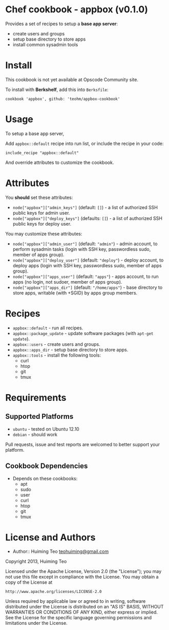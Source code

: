 # Chef cookbook - appbox (v0.1.0)

Provides a set of recipes to setup a **base app server**:

 * create users and groups
 * setup base directory to store apps
 * install common sysadmin tools

# Install

This cookbook is not yet available at Opscode Community site.

To install with **Berkshelf**, add this into `Berksfile`:

```
cookbook 'appbox', github: 'teohm/appbox-cookbook'
```

# Usage

To setup a base app server, 

Add `appbox::default` recipe into run list, or include the recipe in your code:

```
include_recipe "appbox::default"
```

And override attributes to customize the cookbook.

# Attributes

You **should** set these attributes:

 * `node["appbox"]["admin_keys"]` (default: `[]`) - a list of authorized SSH public keys for admin user.
 * `node["appbox"]["deploy_keys"]` (defaults: `[]`) - a list of authorized SSH public keys for deploy user.

You may customize these attributes:

 * `node["appbox"]["admin_user"]` (default: `"admin"`) - admin account, to perform sysadmin tasks (login with SSH key, passwordless sudo, member of apps group). 
 * `node["appbox"]["deploy_user"]` (default: `"deploy"`) - deploy account, to deploy apps (login with SSH key, passwordless sudo, member of apps group).
 * `node["appbox"]["apps_user"]` (default: `"apps"`) - apps account, to run apps (no login, not sudoer, member of apps group).
 * `node["appbox"]["apps_dir"]` (default: `"/home/apps"`) - base directory to store apps, writable (with +SGID) by apps group members.

# Recipes

 * `appbox::default` - run all recipes.
 * `appbox::package_update` - update software packages (with `apt-get update`).
 * `appbox::users` - create users and groups.
 * `appbox::apps_dir` - setup base directory to store apps.
 * `appbox::tools` - install the following tools:
   * curl
   * htop
   * git
   * tmux

# Requirements

## Supported Platforms

 * `ubuntu` - tested on Ubuntu 12.10
 * `debian` - should work
 
Pull requests, issue and test reports are welcomed to better support your platform.
 
## Cookbook Dependencies

 * Depends on these cookbooks:
   * apt
   * sudo
   * user
   * curl
   * htop
   * git
   * tmux

# License and Authors

 * Author:: Huiming Teo <teohuiming@gmail.com>

Copyright 2013, Huiming Teo

Licensed under the Apache License, Version 2.0 (the "License");
you may not use this file except in compliance with the License.
You may obtain a copy of the License at

    http://www.apache.org/licenses/LICENSE-2.0

Unless required by applicable law or agreed to in writing, software
distributed under the License is distributed on an "AS IS" BASIS,
WITHOUT WARRANTIES OR CONDITIONS OF ANY KIND, either express or implied.
See the License for the specific language governing permissions and
limitations under the License.
